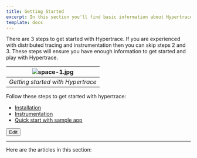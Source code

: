 ```yaml
---
title: Getting Started
excerpt: In this section you'll find basic information about Hypertrace and how to use it.
template: docs
---
```


There are 3 steps to get started with Hypertrace. If you are experienced with distributed tracing and instrumentation then you can skip steps 2 and 3. These steps will ensure you have enough information to get started and play with Hypertrace. 


| ![space-1.jpg](https://s3.amazonaws.com/fininity.tech/DT/getting-started.png) | 
|:--:| 
| *Getting started with Hypertrace* |

Follow these steps to get started with hypertrace:
- [Installation](https://docs.hypertrace.org/docs/getting-started/installation/)
- [Instrumentation](https://docs.hypertrace.org/docs/getting-started/Instrumentation/)
- [Quick start with sample app](https://docs.hypertrace.org/docs/getting-started/quick-start/)

<a href="https://github.com/hypertrace/hypertrace-docs-website/tree/master/src/pages/docs/getting-started/index.md">
<button type="button">Edit</button></a>



***

Here are the articles in this section:
